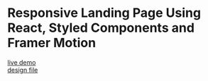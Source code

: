 # Responsive Landing Page Using React, Styled Components and Framer Motion
[live demo](https://comforting-marigold-c2c46f.netlify.app)
<br />
[design file](https://www.figma.com/community/file/1258450788350406702)